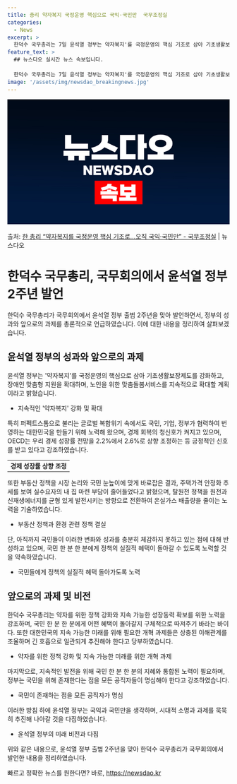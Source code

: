 ```yaml
---
title: 총리 약자복지 국정운영 핵심으로 국익·국민만  국무조정실
categories:
  - News
excerpt: >
  한덕수 국무총리는 7일 윤석열 정부는 약자복지'를 국정운영의 핵심 기조로 삼아 기초생활보장제도 강화, 장애인…
feature_text: >
  ## 뉴스다오 실시간 뉴스 속보입니다.

  한덕수 국무총리는 7일 윤석열 정부는 약자복지'를 국정운영의 핵심 기조로 삼아 기초생활보장제도 강화, 장애인…
image: '/assets/img/newsdao_breakingnews.jpg'
---
```


![뉴스다오 속보](/assets/img/newsdao_breakingnews.jpg)

<p>출처: <a href="https://newsdao.kr/3747" rel="dofollow">한 총리 “약자복지를 국정운영 핵심 기조로…오직 국익·국민만”  - 국무조정실</a> | 뉴스다오</p>

<h1>한덕수 국무총리, 국무회의에서 윤석열 정부 2주년 발언</h1>
<p data-ke-size="size16">한덕수 국무총리가 국무회의에서 윤석열 정부 출범 2주년을 맞아 발언하면서, 정부의 성과와 앞으로의 과제를 총론적으로 언급하였습니다. 이에 대한 내용을 정리하여 살펴보겠습니다.</p>

<h2>윤석열 정부의 성과와 앞으로의 과제</h2>
<p>윤석열 정부는 '약자복지'를 국정운영의 핵심으로 삼아 기초생활보장제도를 강화하고, 장애인 맞춤형 지원을 확대하며, 노인을 위한 맞춤돌봄서비스를 지속적으로 확대할 계획이라고 밝혔습니다.</p>
<ul>
  <li>지속적인 '약자복지' 강화 및 확대</li>
</ul>
<p>특히 퍼펙트스톰으로 불리는 글로벌 복합위기 속에서도 국민, 기업, 정부가 협력하여 번영하는 대한민국을 만들기 위해 노력해 왔으며, 경제 회복의 청신호가 켜지고 있으며, OECD는 우리 경제 성장률 전망을 2.2%에서 2.6%로 상향 조정하는 등 긍정적인 신호를 받고 있다고 강조하였습니다.</p>
<table>
  <tr>
    <td style="text-align: center; height: 17px;"><b>경제 성장률 상향 조정</b></td>
  </tr>
</table>
<p>또한 부동산 정책을 시장 논리와 국민 눈높이에 맞게 바로잡은 결과, 주택가격 안정화 추세를 보여 실수요자의 내 집 마련 부담이 줄어들었다고 밝혔으며, 탈원전 정책을 원전과 신재생에너지를 균형 있게 발전시키는 방향으로 전환하여 온실가스 배출량을 줄이는 노력을 기술하였습니다.</p>
<ul>
  <li>부동산 정책과 환경 관련 정책 결실</li>
</ul>
<p>단, 아직까지 국민들이 이러한 변화와 성과를 충분히 체감하지 못하고 있는 점에 대해 반성하고 있으며, 국민 한 분 한 분에게 정책의 실질적 혜택이 돌아갈 수 있도록 노력할 것을 약속하였습니다.</p>
<ul>
  <li>국민들에게 정책의 실질적 혜택 돌아가도록 노력</li>
</ul>

<h2>앞으로의 과제 및 비전</h2>
<p>한덕수 국무총리는 약자를 위한 정책 강화와 지속 가능한 성장동력 확보를 위한 노력을 강조하며, 국민 한 분 한 분에게 어떤 혜택이 돌아갈지 구체적으로 따져주기 바라는 바이다. 또한 대한민국의 지속 가능한 미래를 위해 필요한 개혁 과제들은 상충된 이해관계를 조율하며 긴 호흡으로 일관되게 추진해야 한다고 당부하였습니다.</p>
<ul>
  <li>약자를 위한 정책 강화 및 지속 가능한 미래를 위한 개혁 과제</li>
</ul>
<p>마지막으로, 지속적인 발전을 위해 국민 한 분 한 분의 지혜와 통합된 노력이 필요하며, 정부는 국민을 위해 존재한다는 점을 모든 공직자들이 명심해야 한다고 강조하였습니다.</p>
<ul>
  <li>국민이 존재하는 점을 모든 공직자가 명심</li>
</ul>
<p>이러한 방침 하에 윤석열 정부는 국익과 국민만을 생각하며, 시대적 소명과 과제를 묵묵히 추진해 나아갈 것을 다짐하였습니다.</p>
<ul>
  <li>윤석열 정부의 미래 비전과 다짐</li>
</ul>

<p data-ke-size="size16">위와 같은 내용으로, 윤석열 정부 출범 2주년을 맞아 한덕수 국무총리가 국무회의에서 발언한 내용을 정리하였습니다.</p> 

빠르고 정확한 뉴스를 원한다면? 바로, <a href="https://newsdao.kr" rel="dofollow">https://newsdao.kr</a>


